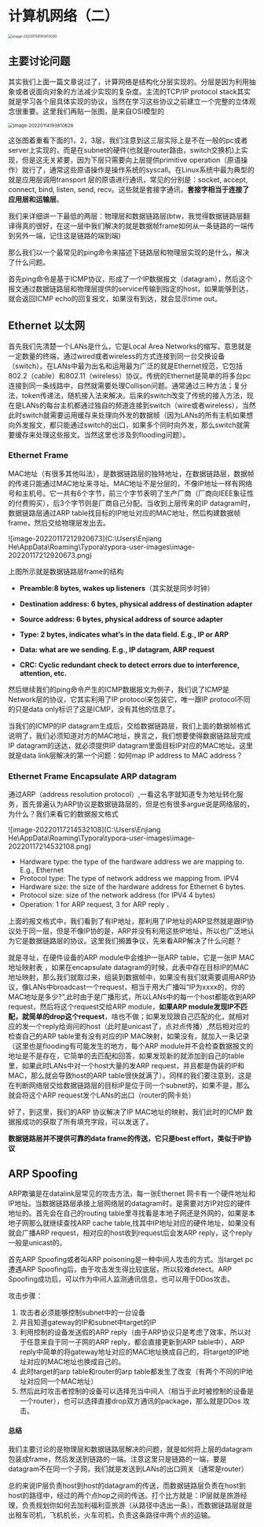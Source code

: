 # **计算机网络（二）**

<img src="C:\Users\Enjiang He\AppData\Roaming\Typora\typora-user-images\image-20220114193413040.png" alt="image-20220114193413040" style="zoom:50%;" />

## 主要讨论问题

其实我们上面一篇文章说过了，计算网络是结构化分层实现的。分层是因为利用抽象或者说面向对象的方法减少实现的复杂度。主流的TCP/IP protocol stack其实就是学习各个层具体实现的协议，当然在学习这些协议之前建立一个完整的立体观念很重要。这里我们再贴一张图，是来自OSI模型的

<img src="C:\Users\Enjiang He\AppData\Roaming\Typora\typora-user-images\image-20220114193810626.png" alt="image-20220114193810626" style="zoom: 67%;" />

这张图着重看下面的1，2，3层，我们注意到这三层实际上是不在一般的pc或者server上实现的，而是在subnet的硬件(也就是router路由，switch交换机)上实现，但是这无关紧要，因为下层只需要向上层提供primitive operation（原语操作）就行了，通常这些原语操作是操作系统的syscall。在Linux系统中最为典型的就是应用层调用transport 层的原语进行通讯，常见的分别是：socket, accept, connect, bind, listen, send, recv。这些就是套接字通讯，**套接字相当于连接了应用层和运输层**。

我们来详细讲一下最低的两层：物理层和数据链路层(btw，我觉得数据链路层翻译得真的很好，在这一层中我们解决的就是数据帧frame如何从一条链路的一端传到另外一端，记住这是链路的端到端)

那么我们以一个最常见的ping命令来描述下链路层和物理层实现的是什么，解决了什么问题。

首先ping命令是基于ICMP协议，形成了一个IP数据报文（datagram），然后这个报文通过数据链路层和物理层提供的service传输到指定的host，如果能够到达，就会返回ICMP echo的回复报文，如果没有到达，就会显示time out。

## Ethernet 以太网

首先我们先清楚一个LANs是什么，它是Local Area Networks的缩写，意思就是一定数量的终端，通过wired或者wireless的方式连接到同一台交换设备（switch）。在LANs中最为出名和运用最为广泛的就是Ethernet规范，它包括802.2（cable）和802.11（wireless）协议。传统的Ethernet是简单的将多台pc连接到同一条线路中，自然就需要处理Collison问题。通常通过三种方法；复分法，token传递法，随机接入法来解决。后来的switch改变了传统的接入方法，现在是LANs的每台主机都通过独自的频道连接到switch（wire或者wireless），当然此时switch就需要运用缓存来处理向外发的数据帧（因为LANs的所有主机如果想向外发报文，都只能通过switch的出口，如果多个同时向外发，那么switch就需要缓存来处理这些报文。当然这里也涉及到flooding问题）。

### Ethernet Frame

MAC地址（有很多其他叫法），是数据链路层的独特地址，在数据链路层，数据帧的传递只能通过MAC地址来寻址。MAC地址不是分层的，不像IP地址一样有网络号和主机号。它一共有6个字节，前三个字节表明了生产厂商（厂商向IEEE象征性的付费购买），后3个字节则是厂商自己分配。当收到上层传来的IP datagram时，数据链路层通过ARP table找目标的IP地址对应的MAC地址，然后构建数据帧frame，然后交给物理层发出去。

![image-20220117212920673](C:\Users\Enjiang He\AppData\Roaming\Typora\typora-user-images\image-20220117212920673.png)

上图所示就是数据链路层frame的结构

- **Preamble:8 bytes, wakes up listeners**（其实就是同步时钟）

- **Destination address: 6 bytes, physical address of destination adapter**

- **Source address: 6 bytes, physical address of source adapter**

- **Type: 2 bytes, indicates what’s in the data field. E.g., IP or ARP**

- **Data: what are we sending. E.g., IP datagram, ARP request**

- **CRC: Cyclic redundant check to detect errors due to interference, attention, etc.**

然后继续我们的ping命令产生的ICMP数据报文为例子，我们说了ICMP是Network层的协议，它其实利用了IP protocol来包装它，唯一跟IP protocol不同的只是data only标识了这是ICMP，没有其他的信息了。

当我们的ICMP的IP datagram生成后，交给数据链路层，我们上面的数据帧格式说明了，我们必须知道对方的MAC地址，换言之，我们想要使得数据链路层完成IP datagram的送达，就必须提供IP datagram里面目标IP对应的MAC地址。这里就是data link层解决的第一个问题：如何map IP address to MAC address？

### Ethernet Frame Encapsulate ARP datagram

通过ARP（address resolution protocol）,一看这名字就知道专为地址转化服务，首先普遍认为ARP协议是数据链路层的，但是也有很多argue说是网络层的，为什么？我们来看它的数据报文格式

![image-20220117214532108](C:\Users\Enjiang He\AppData\Roaming\Typora\typora-user-images\image-20220117214532108.png)

- Hardware type:  the type of the hardware address we are mapping to. E.g., Ethernet 
- Protocol type: The type of network address we mapping from. IPV4 
- Hardware size: the size of the hardware address for Ethernet 6 bytes. 
- Protocol size: size of the network address (for IPV4 4 bytes) 
- Operation: 1 for ARP request, 3 for ARP reply 、

​	上面的报文格式中，我们看到了有IP地址，那利用了IP地址的ARP显然就是跟IP协议处于同一层，但是不像IP协的是，ARP并没有利用这些IP地址，所以也广泛地认为它是数据链路层的协议。这里我们搁置争议，先来看ARP解决了什么问题？

就是寻址，在硬件设备的ARP module中会维护一张ARP table，它是一张IP MAC地址映射表 ，如果在encapsulate datagram的时候，此表中存在目标IP的MAC地址映射，那么我们就取过来，组装到数据帧中，如果没有我们就需要调用ARP协议，像LANs中broadcast一个request，相当于用大广播叫“IP为xxxx的，你的MAC地址是多少?”,此时由于是广播形式，所以LANs中的每一个host都能收到ARP request，然后将这个request交给ARP module，**如果ARP module发现IP不匹配，就简单的drop这个request**，啥也不做；如果发现跟自己匹配的化，就相对应的发一个reply给询问的host（此时是unicast了，点对点传播）,然后相对应的检查自己的ARP table里有没有对应的IP MAC映射，如果没有，就加入一条记录（这里也是flooding有可能发生的地方，每个ARP module并不会检查数据报文的地址是不是存在，它简单的去匹配和回答，如果发现新的就添加到自己的table里，如果此时LANs中对一个host大量的发ARP request，并且都是伪装的IP和MAC，那么就会导致host的ARP table很快就满了）。同样的我们要注意到，这是在判断网络层交给数据链路层的目标IP是位于同一个subnet的，如果不是，那么就会将这个ARP request发个LANs的出口（router的网卡处）

好了，到这里，我们的ARP 协议解决了IP MAC地址的映射，我们此时的ICMP 数据报成功的获取了所有填充字段，可以发送了。

**数据链路层并不提供可靠的data frame的传送，它只是best effort，类似于IP协议**

## ARP Spoofing

ARP欺骗是在datalink层常见的攻击方法，每一张Ethernet 网卡有一个硬件地址和IP地址。当数据链路层承接上层网络层的datagram时，是需要对方IP对应的硬件地址的。首先会在自己的routing table里寻找看是本地子网还是外网的，如果是本地子网那么就继续查找ARP cache table,找其中IP地址对应的硬件地址，如果没有就会广播ARP request，相对应的host收到request后会发ARP reply，这个reply一般是unicast的。

首先ARP Spoofing或者叫ARP poisoning是一种中间人攻击的方式。当target pc遭遇ARP Spoofing后，由于攻击发生得比较底层，所以较难detect。ARP Spoofing成功后，可以作为中间人监测通讯信息，也可以用于DDos攻击。

攻击步骤：

1. 攻击者必须能够控制subnet中的一台设备
2. 并且知道gateway的IP和subnet中target的IP
3. 利用控制的设备发送假的ARP reply（由于ARP协议只是考虑了效率，所以对于任意来自于同一子网的ARP reply，都会直接更新到ARP table中），ARP reply中简单的将gateway地址对应的MAC地址换成自己的，将target的IP地址对应的MAC地址也换成自己的。
4. 此时target的arp table和router的arp table都发生了改变（有两个不同的IP地址对应同一个MAC地址）
5. 然后此时攻击者控制的设备可以选择充当中间人（相当于此时被控制的设备是一个router），也可以选择直接drop双方通讯的package，那么就是DDos 攻击。

#### 总结

我们主要讨论的是物理层和数据链路层解决的问题，就是如何将上层的datagram包装成frame，然后发送到链路的一端。注意这里只是链路的一端，要是datagram不在同一个子网，我们就是发送到LANs的出口网关（通常是router）

总的来说IP层负责host到host的datagram的传送，而数据链路层负责在host到host的路径中，经过的两个点hop之间的传送。打个比方就是：IP层就是旅游经理，负责规划你如何去加利福利亚旅游（从路径中选出一条），而数据链路层就是出租车司机，飞机机长，火车司机，负责这条路径中两个点的运输。

